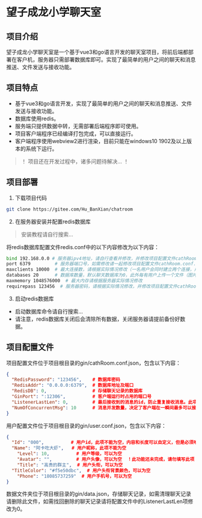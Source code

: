 # 望子成龙小学聊天室

## 项目介绍
望子成龙小学聊天室是一个基于vue3和go语言开发的聊天室项目，将前后端都部署在客户机，服务器只需部署数据库即可。实现了最简单的用户之间的聊天和消息推送、文件发送与接收功能。

## 项目特点
- 基于vue3和go语言开发，实现了最简单的用户之间的聊天和消息推送、文件发送与接收功能。
- 数据库使用redis。
- 服务端只提供数据中转，无需部署后端程序即可使用。
- 项目客户端程序已经编译打包完成，可以直接运行。
- 客户端程序使用webview2进行渲染，目前只能在windows10 1902及以上版本的系统下运行。

> ！ 项目还在开发过程中，诸多问题待解决... ！

## 项目部署
1. 下载项目代码
```bash
git clone https://gitee.com/Hu_BanXian/chatroom
```
2. 在服务器安装并配置redis数据库
> 安装教程请自行搜索...

将redis数据库配置文件redis.conf中的以下内容修改为以下内容：
```bash
bind 192.168.0.0 # 服务器ipv4地址，请自行查看并修改，并修改项目配置文件cathRoom.conf.json中的RedisAddr项
port 6379         # 服务器端口号，如需修改请一起修改项目配置文件cathRoom.conf.json中的RedisAddr项
maxclients 10000  # 最大连接数，请根据实际情况修改（一名用户会同时建立两个连接，用户上传文件时会额外建立一个连接，上传文件结束后关闭）
databases 20      # 数据库数量，默认聊天数据库为0，此外每有用户上传一个文件（图片除外）就会新建一个数据库，若数据库数量已满会导致文件上传失败，请根据实际情况修改
maxmemory 1048576000  # 最大内存请根据服务器实际情况修改
requirepass 123456  # 服务器密码，请根据实际情况修改，并修改项目配置文件cathRoom.conf.json中的RedisPassword项
```

3. 启动redis数据库
- 启动数据库命令请自行搜索...
- 请注意，redis数据库关闭后会清除所有数据，关闭服务器请提前备份好数据。

## 项目配置文件
项目配置文件位于项目根目录的gin/cathRoom.conf.json，包含以下内容：
```json
{
  "RedisPassword": "123456",    # 数据库密码
  "RedisAddr": "0.0.0.0:6379",  # 数据库地址及端口
  "RedisDB": 0,                 # 存储聊天记录的数据库
  "GinPort": ":12306",          # 客户端运行时占用的端口号
  "ListenerLastLen": 0,         # 最后接收到的消息的id，防止重复接收消息。此项在程序运行过程中会自动修改，请勿手动修改。
  "NumOfConcurrentMsg": 10      # 消息并发数量，决定了客户端在一瞬间最多可以接收多少条消息，不了解go语言的管道功能的请不要修改此项。
}
```

用户配置文件位于项目根目录的gin/user.conf.json，包含以下内容：
```json
{
  "Id": "000",          # 用户id，此项不能为空，内容和长度可以自定义，但是必须唯一（请部署者自行与用户沟通，或修改项目来防止用户修改）。
  "Name": "阿卡吃大虾",   # 用户昵称，此项不能为空
	"Level": 10,          # 用户等级，可以为空
	"Avatar": "",         # 用户头像，可以为空  ！此功能还未完成，请勿填写此项
	"Title": "高贵的群主",  # 用户头衔，可以为空
  "TitleColor": "#f5e50dbc",  # 用户头衔背景颜色，可以为空
	"Phone": "18085737259"  # 用户手机号，可以为空
}
```

数据文件夹位于项目根目录的gin/data.json，存储聊天记录，如需清理聊天记录请删除此文件，如需找回删除的聊天记录请将配置文件中的ListenerLastLen项修改为0。